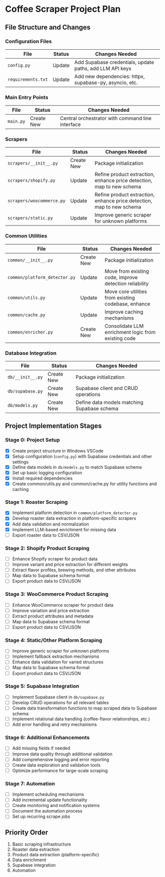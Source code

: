 # Coffee Scraper Project Plan

## File Structure and Changes

### Configuration Files

| File | Status | Changes Needed |
|------|--------|----------------|
| `config.py` | Update | Add Supabase credentials, update paths, add LLM API keys |
| `requirements.txt` | Update | Add new dependencies: httpx, supabase-py, asyncio, etc. |

### Main Entry Points

| File | Status | Changes Needed |
|------|--------|----------------|
| `main.py` | Create New | Central orchestrator with command line interface |

### Scrapers

| File | Status | Changes Needed |
|------|--------|----------------|
| `scrapers/__init__.py` | Create New | Package initialization |
| `scrapers/shopify.py` | Update | Refine product extraction, enhance price detection, map to new schema |
| `scrapers/woocommerce.py` | Update | Refine product extraction, enhance price detection, map to new schema |
| `scrapers/static.py` | Update | Improve generic scraper for unknown platforms |

### Common Utilities

| File | Status | Changes Needed |
|------|--------|----------------|
| `common/__init__.py` | Create New | Package initialization |
| `common/platform_detector.py` | Update | Move from existing code, improve detection reliability |
| `common/utils.py` | Update | Move core utilities from existing codebase, enhance |
| `common/cache.py` | Update | Improve caching mechanisms |
| `common/enricher.py` | Create New | Consolidate LLM enrichment logic from existing code |

### Database Integration

| File | Status | Changes Needed |
|------|--------|----------------|
| `db/__init__.py` | Create New | Package initialization |
| `db/supabase.py` | Create New | Supabase client and CRUD operations |
| `db/models.py` | Create New | Define data models matching Supabase schema |

## Project Implementation Stages

### Stage 0: Project Setup
- [x] Create project structure in Windows VSCode
- [x] Setup configuration (`config.py`) with Supabase credentials and other settings
- [x] Define data models in `db/models.py` to match Supabase schema
- [x] Set up basic logging configuration
- [x] Install required dependencies
- [x] Create common/utils.py and common/cache.py for utility functions and caching

### Stage 1: Roaster Scraping
- [x] Implement platform detection in `common/platform_detector.py`
- [x] Develop roaster data extraction in platform-specific scrapers
- [x] Add data validation and normalization
- [x] Implement LLM-based enrichment for missing data
- [ ] Export roaster data to CSV/JSON

### Stage 2: Shopify Product Scraping
- [ ] Enhance Shopify scraper for product data
- [ ] Improve variant and price extraction for different weights
- [ ] Extract flavor profiles, brewing methods, and other attributes
- [ ] Map data to Supabase schema format
- [ ] Export product data to CSV/JSON

### Stage 3: WooCommerce Product Scraping
- [ ] Enhance WooCommerce scraper for product data
- [ ] Improve variation and price extraction
- [ ] Extract product attributes and metadata
- [ ] Map data to Supabase schema format
- [ ] Export product data to CSV/JSON

### Stage 4: Static/Other Platform Scraping
- [ ] Improve generic scraper for unknown platforms
- [ ] Implement fallback extraction mechanisms
- [ ] Enhance data validation for varied structures
- [ ] Map data to Supabase schema format
- [ ] Export product data to CSV/JSON

### Stage 5: Supabase Integration
- [ ] Implement Supabase client in `db/supabase.py`
- [ ] Develop CRUD operations for all relevant tables
- [ ] Create data transformation functions to map scraped data to Supabase schema
- [ ] Implement relational data handling (coffee-flavor relationships, etc.)
- [ ] Add error handling and retry mechanisms

### Stage 6: Additional Enhancements
- [ ] Add missing fields if needed
- [ ] Improve data quality through additional validation
- [ ] Add comprehensive logging and error reporting
- [ ] Create data exploration and validation tools
- [ ] Optimize performance for large-scale scraping

### Stage 7: Automation
- [ ] Implement scheduling mechanisms
- [ ] Add incremental update functionality
- [ ] Create monitoring and notification systems
- [ ] Document the automation process
- [ ] Set up recurring scrape jobs

## Priority Order
1. Basic scraping infrastructure
2. Roaster data extraction
3. Product data extraction (platform-specific)
4. Data enrichment
5. Supabase integration
6. Automation